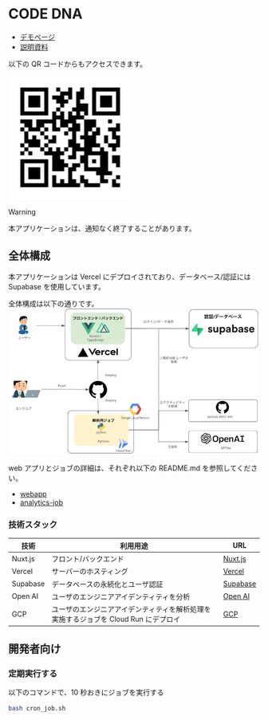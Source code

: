 # CODE DNA

- [デモページ](https://code-dna.vercel.app/)
- [説明資料](https://www.canva.com/design/DAGUAjzjooQ/M3-xBeEI5sM8QL5uZUnKGw/view?utm_content=DAGUAjzjooQ&utm_campaign=designshare&utm_medium=link&utm_source=editor)

以下の QR コードからもアクセスできます。

![QRコード](docs/qr.png)

> [!WARNING]
> 本アプリケーションは、通知なく終了することがあります。

## 全体構成

本アプリケーションは Vercel にデプロイされており、データベース/認証には Supabase を使用しています。

全体構成は以下の通りです。
![構成図](docs/arch.png)

web アプリとジョブの詳細は、それぞれ以下の README.md を参照してください。

- [webapp](webapp/README.md)
- [analytics-job](analytics-job/README.md)

### 技術スタック

| 技術     | 利用用途                                                                            | URL                              |
| -------- | ----------------------------------------------------------------------------------- | -------------------------------- |
| Nuxt.js  | フロント/バックエンド                                                               | [Nuxt.js](https://nuxtjs.org/)   |
| Vercel   | サーバーのホスティング                                                              | [Vercel](https://vercel.com/)    |
| Supabase | データベースの永続化とユーザ認証                                                    | [Supabase](https://supabase.io/) |
| Open AI  | ユーザのエンジニアアイデンティティを分析                                            | [Open AI](https://openai.com/)   |
| GCP      | ユーザのエンジニアアイデンティティを解析処理を実施するジョブを Cloud Run にデプロイ | [GCP](https://cloud.google.com/) |

## 開発者向け

### 定期実行する

以下のコマンドで、10 秒おきにジョブを実行する

```bash
bash cron_job.sh
```

